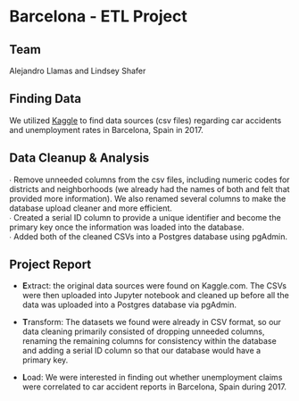 # Barcelona - ETL Project

## Team

Alejandro Llamas and Lindsey Shafer


## Finding Data

We utilized [Kaggle](https://www.kaggle.com/) to find data sources (csv files) regarding car accidents and unemployment rates in Barcelona, Spain in 2017.

## Data Cleanup & Analysis

∙ Remove unneeded columns from the csv files, including numeric codes for districts and neighborhoods (we already had the names of both and felt that provided more information). We also renamed several columns to make the database upload cleaner and more efficient.<br>
∙ Created a serial ID column to provide a unique identifier and become the primary key once the information was loaded into the database.<br>
∙ Added both of the cleaned CSVs into a Postgres database using pgAdmin. 

## Project Report

* **E**xtract: the original data sources were found on Kaggle.com. The CSVs were then uploaded into Jupyter notebook and cleaned up before all the data was uploaded into a Postgres database via pgAdmin.

* **T**ransform: The datasets we found were already in CSV format, so our data cleaning primarily consisted of dropping unneeded columns, renaming the remaining columns for consistency within the database and adding a serial ID column so that our database would have a primary key.

* **L**oad: We were interested in finding out whether unemployment claims were correlated to car accident reports in Barcelona, Spain during 2017.
